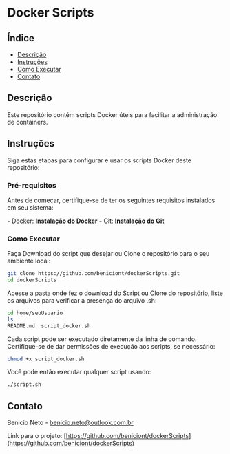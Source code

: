 # Docker Scripts

## Índice

- [Descrição](#descrição)
- [Instruções](#instruções)
- [Como Executar](#como-executar)
- [Contato](#contato)

## Descrição

Este repositório contém scripts Docker úteis para facilitar a administração de containers.


## Instruções

Siga estas etapas para configurar e usar os scripts Docker deste repositório:


### Pré-requisitos

Antes de começar, certifique-se de ter os seguintes requisitos instalados em seu sistema:

**-** Docker: [**Instalação do Docker**](**https://docs.docker.com/get-docker/**)
**-** Git: [**Instalação do Git**](**https://git-scm.com/book/en/v2/Getting-Started-Installing-Git**`)

### Como Executar

Faça Download do script que desejar ou Clone o repositório para o seu ambiente local:

```bash
git clone https://github.com/beniciont/dockerScripts.git
cd dockerScripts
```

Acesse a pasta onde fez o download do Script ou Clone do repositório, liste os arquivos para verificar a presença do arquivo .sh:

```bash
cd home/seuUsuario
ls
README.md  script_docker.sh
```

Cada script pode ser executado diretamente da linha de comando. Certifique-se de dar permissões de execução aos scripts, se necessário:

```bash
chmod +x script_docker.sh
```

Você pode então executar qualquer script usando:

```bash
./script.sh
```

## Contato

Benicio Neto - [benicio.neto@outlook.com.br]()

Link para o projeto: [https://github.com/beniciont/dockerScripts](https://github.com/beniciont/dockerScripts)

